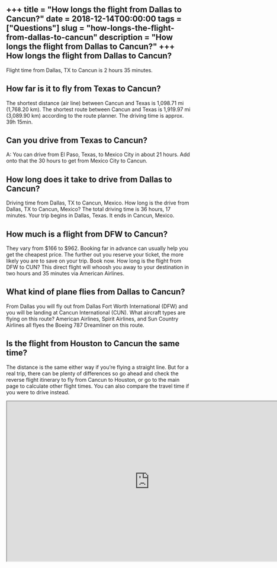 +++
title = "How longs the flight from Dallas to Cancun?"
date = 2018-12-14T00:00:00
tags = ["Questions"]
slug = "how-longs-the-flight-from-dallas-to-cancun"
description = "How longs the flight from Dallas to Cancun?"
+++
How longs the flight from Dallas to Cancun?
-------------------------------------------

Flight time from Dallas, TX to Cancun is 2 hours 35 minutes.

How far is it to fly from Texas to Cancun?
------------------------------------------

The shortest distance (air line) between Cancun and Texas is 1,098.71 mi (1,768.20 km). The shortest route between Cancun and Texas is 1,919.97 mi (3,089.90 km) according to the route planner. The driving time is approx. 39h 15min.

Can you drive from Texas to Cancun?
-----------------------------------

A: You can drive from El Paso, Texas, to Mexico City in about 21 hours. Add onto that the 30 hours to get from Mexico City to Cancun.

How long does it take to drive from Dallas to Cancun?
-----------------------------------------------------

Driving time from Dallas, TX to Cancun, Mexico. How long is the drive from Dallas, TX to Cancun, Mexico? The total driving time is 36 hours, 17 minutes. Your trip begins in Dallas, Texas. It ends in Cancun, Mexico.

How much is a flight from DFW to Cancun?
----------------------------------------

They vary from $166 to $962. Booking far in advance can usually help you get the cheapest price. The further out you reserve your ticket, the more likely you are to save on your trip. Book now. How long is the flight from DFW to CUN? This direct flight will whoosh you away to your destination in two hours and 35 minutes via American Airlines.

What kind of plane flies from Dallas to Cancun?
-----------------------------------------------

From Dallas you will fly out from Dallas Fort Worth International (DFW) and you will be landing at Cancun International (CUN). What aircraft types are flying on this route? American Airlines, Spirit Airlines, and Sun Country Airlines all flyes the Boeing 787 Dreamliner on this route.

Is the flight from Houston to Cancun the same time?
---------------------------------------------------

The distance is the same either way if you’re flying a straight line. But for a real trip, there can be plenty of differences so go ahead and check the reverse flight itinerary to fly from Cancun to Houston, or go to the main page to calculate other flight times. You can also compare the travel time if you were to drive instead.

<iframe allow="accelerometer; autoplay; clipboard-write; encrypted-media; gyroscope; picture-in-picture" allowfullscreen="" class="__youtube_prefs__  epyt-is-override  no-lazyload" data-no-lazy="1" data-origheight="433" data-origwidth="770" data-skipgform_ajax_framebjll="" height="433" id="_ytid_67025" loading="lazy" src="https://www.youtube.com/embed/9oc_PFimQqw?enablejsapi=1&autoplay=0&cc_load_policy=0&cc_lang_pref=&iv_load_policy=1&loop=0&modestbranding=0&rel=1&fs=1&playsinline=0&autohide=2&theme=dark&color=red&controls=1&" title="YouTube player" width="770"></iframe>